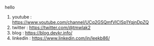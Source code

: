 hello  
  
1. youtube : https://www.youtube.com/channel/UCq2GSQmfVIClSp1YqjnDpZQ  
1. twitter : https://twitter.com/@tmwlak2
1. blog : https://blog.devkr.info/
2. linkedin : https://www.linkedin.com/in/leekb86/
